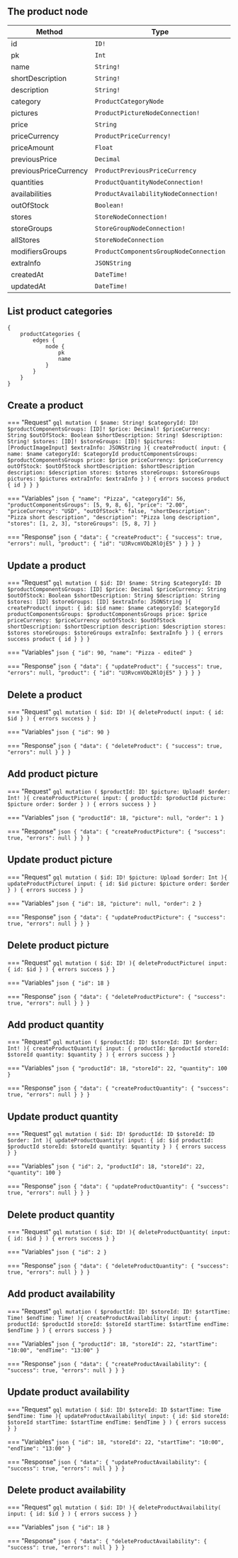 ## The product node

| Method                | Type                                    | Description |
| --------------------- | --------------------------------------- | ----------- |
| id                    | `ID!`                                   |
| pk                    | `Int `                                  |
| name                  | `String!`                               |
| shortDescription      | `String!`                               |
| description           | `String!`                               |
| category              | `ProductCategoryNode `                  |
| pictures              | `ProductPictureNodeConnection!`         |
| price                 | `String `                               |
| priceCurrency         | `ProductPriceCurrency!`                 |
| priceAmount           | `Float `                                |
| previousPrice         | `Decimal `                              |
| previousPriceCurrency | `ProductPreviousPriceCurrency `         |
| quantities            | `ProductQuantityNodeConnection!`        |
| availabilities        | `ProductAvailabilityNodeConnection!`    |
| outOfStock            | `Boolean!`                              |
| stores                | `StoreNodeConnection!`                  |
| storeGroups           | `StoreGroupNodeConnection!`             |
| allStores             | `StoreNodeConnection `                  |
| modifiersGroups       | `ProductComponentsGroupNodeConnection ` |
| extraInfo             | `JSONString `                           |
| createdAt             | `DateTime!`                             |
| updatedAt             | `DateTime!`                             |


## List product categories

```gql
{
	productCategories {
		edges {
			node {
				pk
				name
			}
		}
	}
}
```


## Create a product

=== "Request"
    ```gql
    mutation (
      $name: String!
      $categoryId: ID!
      $productComponentsGroups: [ID]!
      $price: Decimal!
      $priceCurrency: String
      $outOfStock: Boolean
      $shortDescription: String!
      $description: String!
      $stores: [ID]!
      $storeGroups: [ID]!
      $pictures: [ProductImageInput]
      $extraInfo: JSONString
    ){
      createProduct(
        input: {
          name: $name
          categoryId: $categoryId
          productComponentsGroups: $productComponentsGroups
          price: $price
          priceCurrency: $priceCurrency
          outOfStock: $outOfStock
          shortDescription: $shortDescription
          description: $description
          stores: $stores
          storeGroups: $storeGroups
          pictures: $pictures
          extraInfo: $extraInfo
        }
      ) {
        errors
        success
        product {
          id
        }
      }
    }
    ```

=== "Variables"
    ```json
    {
      "name": "Pizza",
      "categoryId": 56,
      "productComponentsGroups": [5, 9, 8, 6],
      "price": "2.00",
      "priceCurrency": "USD",
      "outOfStock": false,
      "shortDescription": "Pizza short description",
      "description": "Pizza long description",
      "stores": [1, 2, 3],
      "storeGroups": [5, 8, 7]
    }
    ```

=== "Response"
    ```json
    {
        "data": {
            "createProduct": {
                "success": true,
                "errors": null,
                "product": {
                  "id": "U3RvcmVOb2RlOjE5"
                }
            }
        }
    }
    ```



## Update a product

=== "Request"
    ```gql
    mutation (
      $id: ID!
      $name: String
      $categoryId: ID
      $productComponentsGroups: [ID]
      $price: Decimal
      $priceCurrency: String
      $outOfStock: Boolean
      $shortDescription: String
      $description: String
      $stores: [ID]
      $storeGroups: [ID]
      $extraInfo: JSONString
    ){
      createProduct(
        input: {
          id: $id
          name: $name
          categoryId: $categoryId
          productComponentsGroups: $productComponentsGroups
          price: $price
          priceCurrency: $priceCurrency
          outOfStock: $outOfStock
          shortDescription: $shortDescription
          description: $description
          stores: $stores
          storeGroups: $storeGroups
          extraInfo: $extraInfo
        }
      ) {
        errors
        success
        product {
          id
        }
      }
    }
    ```

=== "Variables"
    ```json
    {
      "id": 90,
      "name": "Pizza - edited"
    }
    ```

=== "Response"
    ```json
    {
        "data": {
            "updateProduct": {
                "success": true,
                "errors": null,
                "product": {
                  "id": "U3RvcmVOb2RlOjE5"
                }
            }
        }
    }
    ```


## Delete a product

=== "Request"
    ```gql
    mutation (
      $id: ID!
    ){
      deleteProduct(
        input: {
          id: $id
        }
      ) {
        errors
        success
      }
    }
    ```

=== "Variables"
    ```json
    {
      "id": 90
    }
    ```

=== "Response"
    ```json
    {
        "data": {
            "deleteProduct": {
                "success": true,
                "errors": null
            }
        }
    }
    ```


## Add product picture

=== "Request"
    ```gql
    mutation (
      $productId: ID!
      $picture: Upload!
      $order: Int!
    ){
      createProductPicture(
        input: {
          productId: $productId
          picture: $picture
          order: $order
        }
      ) {
        errors
        success
      }
    }
    ```

=== "Variables"
    ```json
    {
      "productId": 18,
      "picture": null,
      "order": 1
    }
    ```

=== "Response"
    ```json
    {
        "data": {
            "createProductPicture": {
                "success": true,
                "errors": null
            }
        }
    }
    ```


## Update product picture

=== "Request"
    ```gql
    mutation (
      $id: ID!
      $picture: Upload
      $order: Int
    ){
      updateProductPicture(
        input: {
          id: $id
          picture: $picture
          order: $order
        }
      ) {
        errors
        success
      }
    }
    ```

=== "Variables"
    ```json
    {
      "id": 18,
      "picture": null,
      "order": 2
    }
    ```

=== "Response"
    ```json
    {
        "data": {
            "updateProductPicture": {
                "success": true,
                "errors": null
            }
        }
    }
    ```


## Delete product picture

=== "Request"
    ```gql
    mutation (
      $id: ID!
    ){
      deleteProductPicture(
        input: {
          id: $id
        }
      ) {
        errors
        success
      }
    }
    ```

=== "Variables"
    ```json
    {
      "id": 18
    }
    ```

=== "Response"
    ```json
    {
        "data": {
            "deleteProductPicture": {
                "success": true,
                "errors": null
            }
        }
    }
    ```

## Add product quantity

=== "Request"
    ```gql
    mutation (
      $productId: ID!
      $storeId: ID!
      $order: Int!
    ){
      createProductQuantity(
        input: {
          productId: $productId
          storeId: $storeId
          quantity: $quantity
        }
      ) {
        errors
        success
      }
    }
    ```

=== "Variables"
    ```json
    {
      "productId": 18,
      "storeId": 22,
      "quantity": 100
    }
    ```

=== "Response"
    ```json
    {
        "data": {
            "createProductQuantity": {
                "success": true,
                "errors": null
            }
        }
    }
    ```


## Update product quantity

=== "Request"
    ```gql
    mutation (
      $id: ID!
      $productId: ID
      $storeId: ID
      $order: Int
    ){
      updateProductQuantity(
        input: {
          id: $id
          productId: $productId
          storeId: $storeId
          quantity: $quantity
        }
      ) {
        errors
        success
      }
    }
    ```

=== "Variables"
    ```json
    {
      "id": 2,
      "productId": 18,
      "storeId": 22,
      "quantity": 100
    }
    ```

=== "Response"
    ```json
    {
        "data": {
            "updateProductQuantity": {
                "success": true,
                "errors": null
            }
        }
    }
    ```

## Delete product quantity

=== "Request"
    ```gql
    mutation (
      $id: ID!
    ){
      deleteProductQuantity(
        input: {
          id: $id
        }
      ) {
        errors
        success
      }
    }
    ```

=== "Variables"
    ```json
    {
      "id": 2
    }
    ```

=== "Response"
    ```json
    {
        "data": {
            "deleteProductQuantity": {
                "success": true,
                "errors": null
            }
        }
    }
    ```

## Add product availability

=== "Request"
    ```gql
    mutation (
      $productId: ID!
      $storeId: ID!
      $startTime: Time!
      $endTime: Time!
    ){
      createProductAvailability(
        input: {
          productId: $productId
          storeId: $storeId
          startTime: $startTime
          endTime: $endTime
        }
      ) {
        errors
        success
      }
    }
    ```

=== "Variables"
    ```json
    {
      "productId": 18,
      "storeId": 22,
      "startTime": "10:00",
      "endTime": "13:00"
    }
    ```

=== "Response"
    ```json
    {
        "data": {
            "createProductAvailability": {
                "success": true,
                "errors": null
            }
        }
    }
    ```

## Update product availability

=== "Request"
    ```gql
    mutation (
      $id: ID!
      $storeId: ID
      $startTime: Time
      $endTime: Time
    ){
      updateProductAvailability(
        input: {
          id: $id
          storeId: $storeId
          startTime: $startTime
          endTime: $endTime
        }
      ) {
        errors
        success
      }
    }
    ```

=== "Variables"
    ```json
    {
      "id": 18,
      "storeId": 22,
      "startTime": "10:00",
      "endTime": "13:00"
    }
    ```

=== "Response"
    ```json
    {
        "data": {
            "updateProductAvailability": {
                "success": true,
                "errors": null
            }
        }
    }
    ```


## Delete product availability

=== "Request"
    ```gql
    mutation (
      $id: ID!
    ){
      deleteProductAvailability(
        input: {
          id: $id
        }
      ) {
        errors
        success
      }
    }
    ```

=== "Variables"
    ```json
    {
      "id": 18
    }
    ```

=== "Response"
    ```json
    {
        "data": {
            "deleteProductAvailability": {
                "success": true,
                "errors": null
            }
        }
    }
    ```
